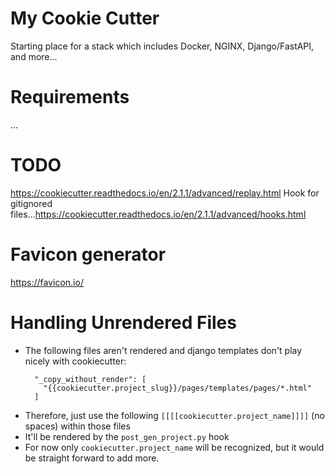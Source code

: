 # My Cookie Cutter

Starting place for a stack which includes Docker, NGINX, Django/FastAPI, and more...

# Requirements
...

# TODO
https://cookiecutter.readthedocs.io/en/2.1.1/advanced/replay.html
Hook for gitignored files...https://cookiecutter.readthedocs.io/en/2.1.1/advanced/hooks.html

# Favicon generator
https://favicon.io/

# Handling Unrendered Files
* The following files aren't rendered and django templates don't play nicely with cookiecutter:
    ```
      "_copy_without_render": [
        "{{cookiecutter.project_slug}}/pages/templates/pages/*.html"
      ]
    ```
* Therefore, just use the following `[[[[cookiecutter.project_name]]]]` (no spaces) within those files
* It'll be rendered by the `post_gen_project.py` hook
* For now only `cookiecutter.project_name` will be recognized, but it would be straight forward to add more.
